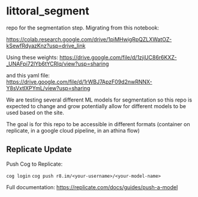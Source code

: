 # littoral_segment

repo for the segmentation step.  Migrating from this notebook:

https://colab.research.google.com/drive/1piMHwigRpQZLXWatOZ-kSewfRdyazKnz?usp=drive_link

Using these weights:
https://drive.google.com/file/d/1zjiUC86r6KXZ-_UNAFpi72lYb6tYCRIq/view?usp=sharing

and this yaml file:
https://drive.google.com/file/d/1rWBJ7ApzF09d2nwRNNX-Y8sVxtlXPYmL/view?usp=sharing


We are testing several different ML models for segmentation so this repo is expected to change and grow potentially allow for different models to be used based on the site.  

The goal is for this repo to be accessible in different formats (container on replicate, in a google cloud pipeline, in an athina flow)


## Replicate Update

Push Cog to Replicate:

`cog login`
`cog push r8.im/<your-username>/<your-model-name>`

Full documentation: https://replicate.com/docs/guides/push-a-model